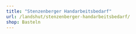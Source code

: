```yaml
---
title: "Stenzenberger Handarbeitsbedarf"
url: /landshut/stenzenberger-handarbeitsbedarf/
shop: Basteln
---
```

